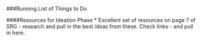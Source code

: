 ###Running List of Things to Do

####Resources for Ideation Phase
* 
Excellent set of resources on page 7 of SRG - research and pull in the best ideas from these. Check links - and pull in here.



